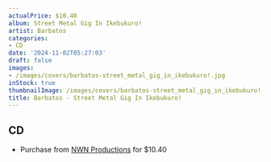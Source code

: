 ```yaml
---
actualPrice: $10.40
album: Street Metal Gig In Ikebukuro!
artist: Barbatos
categories:
- CD
date: '2024-11-02T05:27:03'
draft: false
images:
- /images/covers/barbatos-street_metal_gig_in_ikebukuro!.jpg
inStock: true
thumbnailImage: /images/covers/barbatos-street_metal_gig_in_ikebukuro!-thumb.jpg
title: Barbatos - Street Metal Gig In Ikebukuro!
---
```


## CD
* Purchase from [NWN Productions](http://shop.nwnprod.com/index.php?route=product/product&path=93&product_id=55565&sort=pd.name&order=ASC) for $10.40
